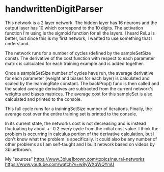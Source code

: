 # handwrittenDigitParser
This network is a 2 layer network. The hidden layer has 16 neurons and the
output layer has 10 which correspond to the 10 digits. The activation function
I'm using is the sigmoid function for all the layers. I heard ReLu is better,
but since this is my first network, I wanted to use something that I understand.

The network runs for a number of cycles (defined by the sampleSetSize const).
The derivative of the cost function with respect to each parameter matrix is
calculated for each training example and is added together.

Once a sampleSetSize number of cycles have run, the average derivative for each
parameter (weight and biases for each layer) is calculated and scaled by the
learningRate constant. The backProp() func is then called and the scaled average
derivatives are subtracted from the current network's weights and biases
matrices. The average cost for this sampleSet is also calculated and printed to
the console.

This full cycle runs for a trainingSetSize number of iterations. Finally, the
average cost over the entire training set is printed to the console.

In its current state, the networks cost is not decreasing and is instead
fluctuating by about +- 0.2 every cycle from the initial cost value. I think the
problem is occurring in calculus portion of the derivative calculation, but I
don't know what the problem is specifically. It could also be any number of
other problems as I am self-taught and I built network based on videos by
3blue1brown.

My "sources"
	https://www.3blue1brown.com/topics/neural-networks
	https://www.youtube.com/watch?v=w8yWXqWQYmU
